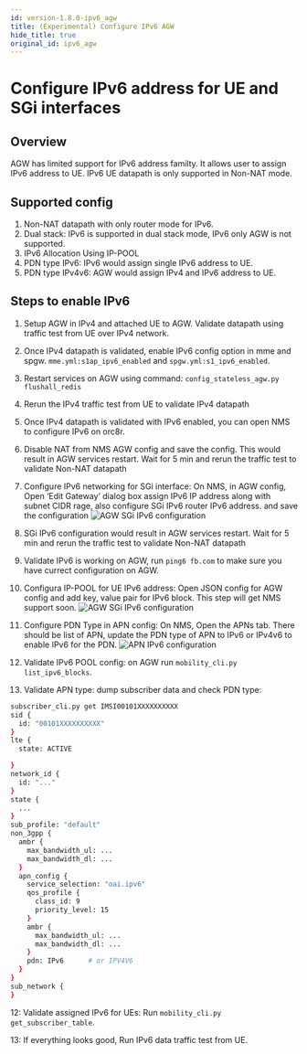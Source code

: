 ```yaml
---
id: version-1.8.0-ipv6_agw
title: (Experimental) Configure IPv6 AGW
hide_title: true
original_id: ipv6_agw
---
```

# Configure IPv6 address for UE and SGi interfaces

## Overview

AGW has limited support for IPv6 address familty. It allows user to assign
IPv6 address to UE. IPv6 UE datapath is only supported in Non-NAT mode.

## Supported config

1. Non-NAT datapath with only router mode for IPv6.
2. Dual stack: IPv6 is supported in dual stack mode, IPv6 only AGW is not supported.
3. IPv6 Allocation Using IP-POOL
4. PDN type IPv6: IPv6 would assign single IPv6 address to UE.
5. PDN type IPv4v6: AGW would assign IPv4 and IPv6 address to UE.

## Steps to enable IPv6

1. Setup AGW in IPv4 and attached UE to AGW. Validate datapath using traffic test from UE over IPv4 network.
2. Once IPv4 datapath is validated, enable IPv6 config option in mme and spgw. `mme.yml:s1ap_ipv6_enabled` and `spgw.yml:s1_ipv6_enabled`.
3. Restart services on AGW using command: `config_stateless_agw.py flushall_redis`
4. Rerun the IPv4 traffic test from UE to validate IPv4 datapath
5. Once IPv4 datapath is validated with IPv6 enabled, you can open NMS to configure
IPv6 on orc8r.
6. Disable NAT from NMS AGW config and save the config. This would result in AGW services restart. Wait for 5 min and rerun the traffic test to validate Non-NAT datapath
7. Configure IPv6 networking for SGi interface: On NMS, in AGW config, Open ‘Edit Gateway’ dialog box assign IPv6 IP address along with subnet CIDR rage, also configure SGi IPv6 router IPv6 address. and save the configuration ![AGW SGi IPv6 configuration](../../../docs/assets/lte/SGi-IPv6.png?raw=true "AGW SGi IPv6 configuration")
8. SGi IPv6 configuration would result in AGW services restart. Wait for 5 min and rerun the traffic test to validate Non-NAT datapath
9. Validate IPv6 is working on AGW, run `ping6 fb.com` to make sure you have currect configuration on AGW.
10. Configura IP-POOL for UE IPv6 address: Open JSON config for AGW config and add key, value pair for IPv6 block. This step will get NMS support soon. ![AGW SGi IPv6 configuration](../../../docs/assets/lte/IPv6-block-config.png?raw=true "AGW SGi IPv6 configuration")
11. Configure PDN Type in APN config: On NMS, Open the APNs tab. There should be list of APN, update the PDN type of APN to IPv6 or IPv4v6 to enable IPv6 for the PDN. ![APN IPv6 configuration](../../../docs/assets/lte/APN-IPv6-config.png?raw=true "APN IPv6 configuration")
12. Validate IPv6 POOL config: on AGW run `mobility_cli.py list_ipv6_blocks`.

13. Validate APN type: dump subscriber data and check PDN type:

```bash
subscriber_cli.py get IMSI00101XXXXXXXXXX
sid {
  id: "00101XXXXXXXXXX"
}
lte {
  state: ACTIVE

}
network_id {
  id: "..."
}
state {
  ...
}
sub_profile: "default"
non_3gpp {
  ambr {
    max_bandwidth_ul: ...
    max_bandwidth_dl: ...
  }
  apn_config {
    service_selection: "oai.ipv6"
    qos_profile {
      class_id: 9
      priority_level: 15
    }
    ambr {
      max_bandwidth_ul: ...
      max_bandwidth_dl: ...
    }
    pdn: IPv6      # or IPV4V6
  }
}
sub_network {
}
```

12: Validate assigned IPv6 for UEs: Run `mobility_cli.py get_subscriber_table`.

13: If everything looks good, Run IPv6 data traffic test from UE.

